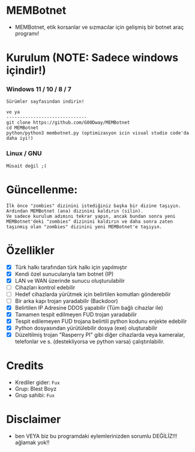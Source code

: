 # MEMBotnet
* MEMBotnet, etik korsanlar ve sızmacılar için gelişmiş bir botnet araç programı!

# Kurulum (NOTE: Sadece windows içindir!)
### Windows 11 / 10 / 8 / 7
```
Sürümler sayfasından indirin!

ve ya
------------------------------
git clone https://github.com/G00Dway/MEMBotnet
cd MEMBotnet
python/python3 membotnet.py (optimizasyon icin visual studio code'da daha iyi!)
```
### Linux / GNU
```
Müsait değil ;(
```

# Güncellenme:
```
İlk önce "zombies" dizinini istediğiniz başka bir dizine taşıyın.
Ardından MEMBotnet (ana) dizinini kaldırın (silin).
Ve sadece kurulum adımını tekrar yapın, ancak bundan sonra yeni MEMBotnet'deki "zombies" dizinini kaldırın ve daha sonra zaten taşınmış olan "zombies" dizinini yeni MEMBotnet'e taşıyın.
```

# Özellikler
- [X] Türk halkı tarafından türk halkı için yapılmıştır
- [X] Kendi özel sunucularıyla tam botnet (IP)
- [X] LAN ve WAN üzerinde sunucu oluşturulabilir
- [ ] Cihazları kontrol edebilir
- [ ] Hedef cihazlarda yürütmek için belirtilen komutları gönderebilir
- [ ] Bir arka kapı trojan yaradabilir (Backdoor)
- [X] Belirtilen IP Adresine DDOS yapabilir (Tüm bağlı cihazlar ile)
- [X] Tamamen tespit edilmeyen FUD trojan yaradabilir
- [X] Tespit edilemeyen FUD trojana belirtili python kodunu enjekte edebilir
- [X] Python dosyasından yürütülebilir dosya (exe) oluşturabilir
- [X] Düzeltilmiş trojan "Rasperry PI" gibi diğer cihazlarda veya kameralar, telefonlar ve s. (destekliyorsa ve python varsa) çalıştırılabilir.

# Credits
* Krediler gider: `Fux`
* Grup: Blest Boyz
* Grup sahibi: `Fux`

# Disclaimer
* ben VEYA biz bu programdaki eylemlerinizden sorumlu DEĞİLİZ!!! ağlamak yok!!
